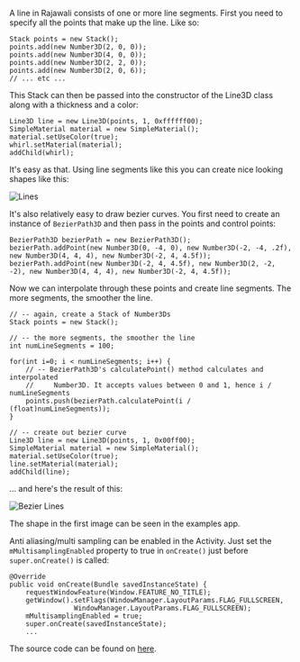 A line in Rajawali consists of one or more line segments. First you need to specify all the points that make up the line. Like so:
```
Stack points = new Stack();
points.add(new Number3D(2, 0, 0));
points.add(new Number3D(4, 0, 0));
points.add(new Number3D(2, 2, 0));
points.add(new Number3D(2, 0, 6));
// ... etc ...
```
This Stack can then be passed into the constructor of the Line3D class along with a thickness and a color:
```
Line3D line = new Line3D(points, 1, 0xffffff00);
SimpleMaterial material = new SimpleMaterial();
material.setUseColor(true);
whirl.setMaterial(material);
addChild(whirl);
```
It's easy as that. Using line segments like this you can create nice looking shapes like this:

![Lines](http://www.rozengain.com/files/rajawali/rajawali-lines.jpg)

It's also relatively easy to draw bezier curves. You first need to create an instance of `BezierPath3D` and then pass in the points and control points:
```
BezierPath3D bezierPath = new BezierPath3D();
bezierPath.addPoint(new Number3D(0, -4, 0), new Number3D(-2, -4, .2f), new Number3D(4, 4, 4), new Number3D(-2, 4, 4.5f));
bezierPath.addPoint(new Number3D(-2, 4, 4.5f), new Number3D(2, -2, -2), new Number3D(4, 4, 4), new Number3D(-2, 4, 4.5f));
```
Now we can interpolate through these points and create line segments. The more segments, the smoother the line.
```
// -- again, create a Stack of Number3Ds
Stack points = new Stack();

// -- the more segments, the smoother the line
int numLineSegments = 100;

for(int i=0; i < numLineSegments; i++) {
	// -- BezierPath3D's calculatePoint() method calculates and interpolated
	//     Number3D. It accepts values between 0 and 1, hence i / numLineSegments
	points.push(bezierPath.calculatePoint(i / (float)numLineSegments));
}

// -- create out bezier curve
Line3D line = new Line3D(points, 1, 0x00ff00);
SimpleMaterial material = new SimpleMaterial();
material.setUseColor(true);
line.setMaterial(material);
addChild(line);
```
… and here's the result of this:

![Bezier Lines](http://www.rozengain.com/files/rajawali/rajawali-bezier-curve.jpg)

The shape in the first image can be seen in the examples app.

Anti aliasing/multi sampling can be enabled in the Activity. Just set the `mMultisamplingEnabled` property to true in `onCreate()` just before `super.onCreate()` is called:
```
@Override
public void onCreate(Bundle savedInstanceState) {
	requestWindowFeature(Window.FEATURE_NO_TITLE);
	getWindow().setFlags(WindowManager.LayoutParams.FLAG_FULLSCREEN,
				WindowManager.LayoutParams.FLAG_FULLSCREEN);
	mMultisamplingEnabled = true;
	super.onCreate(savedInstanceState);
	...
```
The source code can be found on [here](https://github.com/MasDennis/RajawaliExamples/blob/master/src/com/monyetmabuk/rajawali/tutorials/RajawaliLinesRenderer.java).